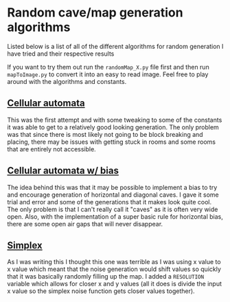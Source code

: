 # Random cave/map generation algorithms

Listed below is a list of all of the different algorithms for random generation I have tried and their respective results

If you want to try them out run the `randomMap_X.py` file first and then run `mapToImage.py` to convert it into an easy to read image. Feel free to play around with the algorithms and constants.

## [Cellular automata](https://imgur.com/a/wui47qo)

This was the first attempt and with some tweaking to some of the constants it was able to get to a relatively good looking generation. The only problem was that since there is most likely not going to be block breaking and placing, there may be issues with getting stuck in rooms and some rooms that are entirely not accessible. 

## [Cellular automata w/ bias](https://imgur.com/a/jpEbAXI)

The idea behind this was that it may be possible to implement a bias to try and encourage generation of horizontal and diagonal caves. I gave it some trial and error and some of the generations that it makes look quite cool. The only problem is that I can't really call it "caves" as it is often very wide open. Also, with the implementation of a super basic rule for horizontal bias, there are some open air gaps that will never disappear. 

## [Simplex](https://imgur.com/a/PtKPrLp)

As I was writing this I thought this one was terrible as I was using x value to x value which meant that the noise generation would shift values so quickly that it was basically randomly filling up the map. I added a `RESOLUTION` variable which allows for closer x and y values (all it does is divide the input x value so the simplex noise function gets closer values together).